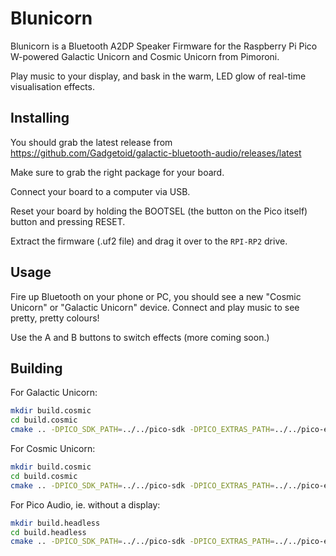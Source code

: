 # Blunicorn

Blunicorn is a Bluetooth A2DP Speaker Firmware for the Raspberry Pi Pico W-powered Galactic Unicorn and Cosmic Unicorn from Pimoroni.

Play music to your display, and bask in the warm, LED glow of real-time visualisation effects.

## Installing

You should grab the latest release from https://github.com/Gadgetoid/galactic-bluetooth-audio/releases/latest

Make sure to grab the right package for your board.

Connect your board to a computer via USB.

Reset your board by holding the BOOTSEL (the button on the Pico itself) button and pressing RESET.

Extract the firmware (.uf2 file) and drag it over to the `RPI-RP2` drive.

## Usage

Fire up Bluetooth on your phone or PC, you should see a new "Cosmic Unicorn" or "Galactic Unicorn" device. Connect and play music to see pretty, pretty colours!

Use the A and B buttons to switch effects (more coming soon.)

## Building

For Galactic Unicorn:

```bash
mkdir build.cosmic
cd build.cosmic
cmake .. -DPICO_SDK_PATH=../../pico-sdk -DPICO_EXTRAS_PATH=../../pico-extras -DPICO_BOARD=pico_w -DDISPLAY_PATH=display/galactic/galactic_unicorn.cmake -DCMAKE_BUILD_TYPE=Release
```

For Cosmic Unicorn:

```bash
mkdir build.cosmic
cd build.cosmic
cmake .. -DPICO_SDK_PATH=../../pico-sdk -DPICO_EXTRAS_PATH=../../pico-extras -DPICO_BOARD=pico_w -DDISPLAY_PATH=display/cosmic/cosmic_unicorn.cmake -DCMAKE_BUILD_TYPE=Release
```

For Pico Audio, ie. without a display:

```bash
mkdir build.headless
cd build.headless
cmake .. -DPICO_SDK_PATH=../../pico-sdk -DPICO_EXTRAS_PATH=../../pico-extras -DPICO_BOARD=none -DHEADLESS=1 -DCMAKE_BUILD_TYPE=Release
```